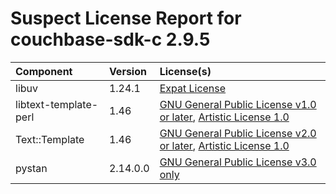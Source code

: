 
Suspect License Report for couchbase-sdk-c 2.9.5
================================================

|Component|Version|License(s)|
| :--- | :--- | :--- |
|libuv|1.24.1|[Expat License](../../license-data/19bd4215-a4d4-4ffe-8e54-fcd9558d4e96.txt)|
|libtext-template-perl|1.46|[GNU General Public License v1.0 or later](../../license-data/9c5d96e4-5639-4ea9-b17c-dcce18ca7930.txt), [Artistic License 1.0](../../license-data/0b9a55a6-7ff1-43ab-b9c7-2c7c7e8f35be.txt)|
|Text::Template|1.46|[GNU General Public License v2.0 or later](../../license-data/39692bc6-4d1c-4466-a02c-fa6f21170587.txt), [Artistic License 1.0](../../license-data/0b9a55a6-7ff1-43ab-b9c7-2c7c7e8f35be.txt)|
|pystan|2.14.0.0|[GNU General Public License v3.0 only](../../license-data/f5135f7b-f17e-473a-839b-3ea12860f761.txt)|
